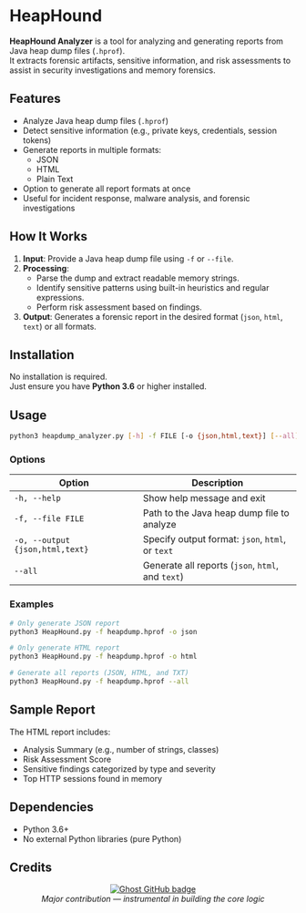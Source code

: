 # HeapHound

**HeapHound Analyzer** is a tool for analyzing and generating reports from Java heap dump files (`.hprof`).  
It extracts forensic artifacts, sensitive information, and risk assessments to assist in security investigations and memory forensics.

## Features

- Analyze Java heap dump files (`.hprof`)
- Detect sensitive information (e.g., private keys, credentials, session tokens)
- Generate reports in multiple formats:
  - JSON
  - HTML
  - Plain Text
- Option to generate all report formats at once
- Useful for incident response, malware analysis, and forensic investigations

## How It Works

1. **Input**: Provide a Java heap dump file using `-f` or `--file`.
2. **Processing**:
   - Parse the dump and extract readable memory strings.
   - Identify sensitive patterns using built-in heuristics and regular expressions.
   - Perform risk assessment based on findings.
3. **Output**: Generates a forensic report in the desired format (`json`, `html`, `text`) or all formats.

## Installation

No installation is required.  
Just ensure you have **Python 3.6** or higher installed.

## Usage

```bash
python3 heapdump_analyzer.py [-h] -f FILE [-o {json,html,text}] [--all]
```

### Options

| Option                 | Description                                           |
|-------------------------|-------------------------------------------------------|
| `-h, --help`             | Show help message and exit                           |
| `-f, --file FILE`        | Path to the Java heap dump file to analyze            |
| `-o, --output {json,html,text}` | Specify output format: `json`, `html`, or `text` |
| `--all`                 | Generate all reports (`json`, `html`, and `text`)     |

### Examples

```bash
# Only generate JSON report
python3 HeapHound.py -f heapdump.hprof -o json

# Only generate HTML report
python3 HeapHound.py -f heapdump.hprof -o html

# Generate all reports (JSON, HTML, and TXT)
python3 HeapHound.py -f heapdump.hprof --all
```

## Sample Report

The HTML report includes:
- Analysis Summary (e.g., number of strings, classes)
- Risk Assessment Score
- Sensitive findings categorized by type and severity
- Top HTTP sessions found in memory

## Dependencies

- Python 3.6+
- No external Python libraries (pure Python)

## Credits

<p align="center">
  <a href="https://github.com/Ghost123-web" title="Ghost on GitHub">
    <img src="https://img.shields.io/badge/Ghost--Contributor-181717?style=for-the-badge&logo=github" alt="Ghost GitHub badge" />
  </a>
  <br/>
  <em>Major contribution — instrumental in building the core logic</em>
</p>
